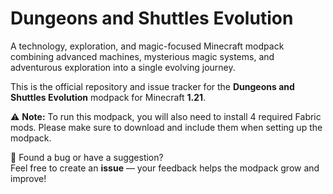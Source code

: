 # Dungeons and Shuttles Evolution
A technology, exploration, and magic-focused Minecraft modpack combining advanced machines, mysterious magic systems, and adventurous exploration into a single evolving journey.

This is the official repository and issue tracker for the **Dungeons and Shuttles Evolution** modpack for Minecraft **1.21**.

⚠ **Note:** To run this modpack, you will also need to install 4 required Fabric mods. Please make sure to download and include them when setting up the modpack.

💬 Found a bug or have a suggestion?  
Feel free to create an **issue** — your feedback helps the modpack grow and improve!

